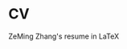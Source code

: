 # CV
ZeMing Zhang's resume in LaTeX 

<src image = https://github.com/zemingzhang1/CV/blob/main/ZeMing-Zhang.jpg>
